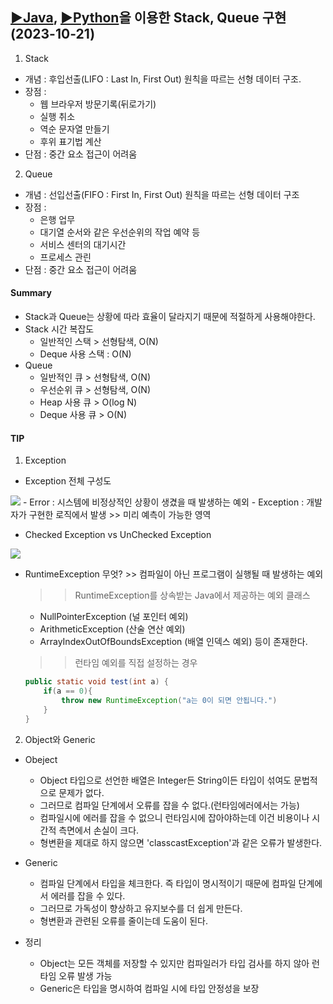 ## [▶Java](Java/), [▶Python](Python/)을 이용한 Stack, Queue 구현 (2023-10-21)
1. Stack
- 개념 : 후입선출(LIFO : Last In, First Out) 원칙을 따르는 선형 데이터 구조.
- 장점 :
    - 웹 브라우저 방문기록(뒤로가기)
    - 실행 취소
    - 역순 문자열 만들기
    - 후위 표기법 계산
- 단점 : 중간 요소 접근이 어려움

2. Queue
- 개념 : 선입선출(FIFO : First In, First Out) 원칙을 따르는 선형 데이터 구조
- 장점 : 
    - 은행 업무
    - 대기열 순서와 같은 우선순위의 작업 예약 등
    - 서비스 센터의 대기시간
    - 프로세스 관린
- 단점 : 중간 요소 접근이 어려움

#### Summary
- Stack과 Queue는 상황에 따라 효율이 달라지기 때문에 적절하게 사용해야한다.
- Stack 시간 복잡도
    - 일반적인 스택 > 선형탐색, O(N)
    - Deque 사용 스택 : O(N)
- Queue 
    - 일반적인 큐 > 선형탐색, O(N)
    - 우선순위 큐 > 선형탐색, O(N)
    - Heap 사용 큐 > O(log N)
    - Deque 사용 큐 > O(N)

#### TIP
1. Exception
- Exception 전체 구성도
<img src ="https://github.com/honeydanji/Algorithm/assets/129818881/88992c81-7ca2-4b9d-8c25-cc583e00c786">
    - Error : 시스템에 비정상적인 상황이 생겼을 때 발생하는 예외
    - Exception : 개발자가 구현한 로직에서 발생 >> 미리 예측이 가능한 영역

    
- Checked Exception vs UnChecked Exception
<img src = "https://github.com/honeydanji/Algorithm/assets/129818881/ba7e70d0-6596-477a-aa33-ed92cbad238a">

- RuntimeException 무엇? >> 컴파일이 아닌 프로그램이 실행될 때 발생하는 예외

    >> RuntimeException를 상속받는 Java에서 제공하는 예외 클래스
    - NullPointerException (널 포인터 예외)
    - ArithmeticException (산술 연산 예외)
    - ArrayIndexOutOfBoundsException (배열 인덱스 예외) 등이 존재한다.
    
    >> 런타임 예외를 직접 설정하는 경우
    ```Java
    public static void test(int a) {
        if(a == 0){
            throw new RuntimeException("a는 0이 되면 안됩니다.")
        }
    }
    ```

2. Object와 Generic
- Obeject
    - Object 타입으로 선언한 배열은 Integer든 String이든 타입이 섞여도 문법적으로 문제가 없다.
    - 그러므로 컴파일 단계에서 오류를 잡을 수 없다.(런타임에러에서는 가능)
    - 컴파일시에 에러를 잡을 수 없으니 런타임시에 잡아야하는데 이건 비용이나 시간적 측면에서 손실이 크다.
    - 형변환을 제대로 하지 않으면 'classcastException'과 같은 오류가 발생한다.

- Generic
    - 컴파일 단계에서 타입을 체크한다. 즉 타입이 명시적이기 때문에 컴파일 단계에서 에러를 잡을 수 있다.
    - 그러므로 가독성이 향상하고 유지보수를 더 쉽게 만든다.
    - 형변환과 관련된 오류를 줄이는데 도움이 된다.

- 정리
    - Object는 모든 객체를 저장할 수 있지만 컴파일러가 타입 검사를 하지 않아 런타임 오류 발생 가능
    - Generic은 타입을 명시하여 컴파일 시에 타입 안정성을 보장
